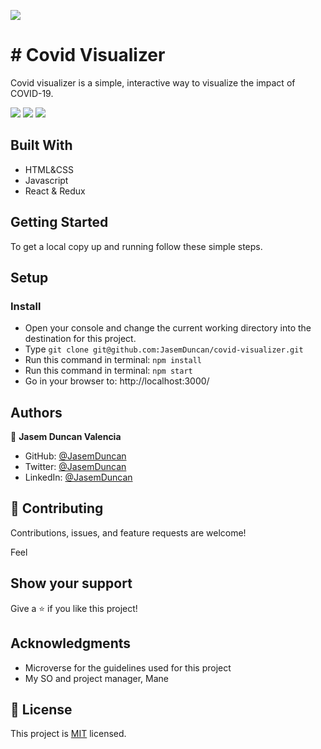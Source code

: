 ![](https://img.shields.io/badge/Microverse-blueviolet)

# # Covid Visualizer

Covid visualizer is a simple, interactive way to visualize the impact of COVID-19.

![](./screenShoot.png)
![](./screenShoot1.png)
![](./screenShoot2.png)


## Built With

- HTML&CSS
- Javascript
- React & Redux

## Getting Started
To get a local copy up and running follow these simple steps.

## Setup 

### Install
- Open your console and change the current working directory into the destination for this project.
- Type `git clone git@github.com:JasemDuncan/covid-visualizer.git`
- Run this command in terminal: `npm install`
- Run this command in terminal: `npm start`
- Go in your browser to: http://localhost:3000/

## Authors

👤 **Jasem Duncan Valencia**

- GitHub: [@JasemDuncan](https://github.com/JasemDuncan)
- Twitter: [@JasemDuncan](https://twitter.com/JasemDuncan)
- LinkedIn: [@JasemDuncan](https://www.linkedin.com/in/jasem-duncan-valencia/)
## 🤝 Contributing

Contributions, issues, and feature requests are welcome!

Feel
## Show your support

Give a ⭐️ if you like this project!
## Acknowledgments

- Microverse for the guidelines used for this project
- My SO and project manager, Mane
## 📝 License

This project is [MIT](./LICENSE.md) licensed.
